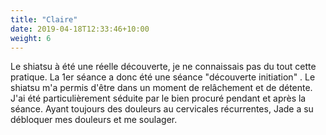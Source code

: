 ```yaml
---
title: "Claire"
date: 2019-04-18T12:33:46+10:00
weight: 6
---
```


Le shiatsu à été une réelle découverte, je ne connaissais pas du tout cette pratique. La 1er séance a donc été une séance "découverte initiation" . Le shiatsu m'a permis d'être dans un moment de relâchement et de détente. J'ai été particulièrement séduite par le bien procuré pendant et après la séance. Ayant toujours des douleurs au cervicales récurrentes, Jade a su débloquer mes douleurs et me soulager.